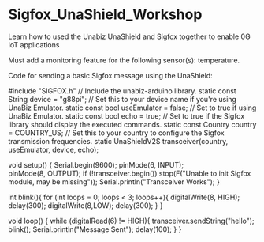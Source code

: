 # Sigfox_UnaShield_Workshop
Learn how to used the Unabiz UnaShield and Sigfox together to enable 0G IoT applications

Must add a monitoring feature for the following sensor(s): temperature.


Code for sending a basic Sigfox message using the UnaShield:

#include "SIGFOX.h"                         //  Include the unabiz-arduino library.
static const String device = "g88pi";       //  Set this to your device name if you're using UnaBiz Emulator.
static const bool useEmulator = false;      //  Set to true if using UnaBiz Emulator.
static const bool echo = true;              //  Set to true if the Sigfox library should display the executed commands.
static const Country country = COUNTRY_US;  //  Set this to your country to configure the Sigfox transmission frequencies.
static UnaShieldV2S transceiver(country, useEmulator, device, echo);

void setup() {
  Serial.begin(9600);
  pinMode(6, INPUT);   
  pinMode(8, OUTPUT);
  if (!transceiver.begin()) stop(F("Unable to init Sigfox module, may be missing"));
  Serial.println("Transceiver Works");
}

int blink(){
   for (int loops = 0; loops < 3; loops++){
    digitalWrite(8, HIGH);
    delay(300);
    digitalWrite(8,LOW);
    delay(300);
   }
}

void loop() {
  while (digitalRead(6) != HIGH){
   transceiver.sendString("hello");
   blink();
   Serial.println("Message Sent");
   delay(100);
  }
}
